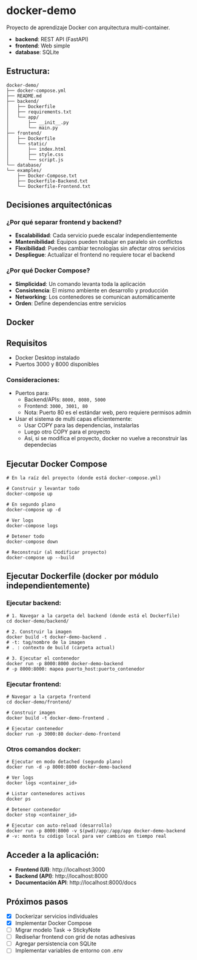 # docker-demo

Proyecto de aprendizaje Docker con arquitectura multi-container.

- **backend**: REST API (FastAPI)
- **frontend**: Web simple
- **database**: SQLite


## Estructura:
```
docker-demo/
├── docker-compose.yml
├── README.md
├── backend/
│   ├── Dockerfile
│   ├── requirements.txt
│   └── app/
│       ├── __init__.py
│       └── main.py
├── frontend/
│   ├── Dockerfile
│   └── static/
│       ├── index.html
│       ├── style.css
│       └── script.js
└── database/
└── examples/
    ├── Docker-Compose.txt
    ├── Dockerfile-Backend.txt
    └── Dockerfile-Frontend.txt
```

## Decisiones arquitectónicas

### ¿Por qué separar frontend y backend?
- **Escalabilidad**: Cada servicio puede escalar independientemente
- **Mantenibilidad**: Equipos pueden trabajar en paralelo sin conflictos
- **Flexibilidad**: Puedes cambiar tecnologías sin afectar otros servicios
- **Despliegue**: Actualizar el frontend no requiere tocar el backend

### ¿Por qué Docker Compose?
- **Simplicidad**: Un comando levanta toda la aplicación
- **Consistencia**: El mismo ambiente en desarrollo y producción
- **Networking**: Los contenedores se comunican automáticamente
- **Orden**: Define dependencias entre servicios

## Docker

## Requisitos
- Docker Desktop instalado
- Puertos 3000 y 8000 disponibles

### Consideraciones:
- Puertos para: 
    - Backend/APIs: `8000, 8080, 5000`
    - Frontend: `3000, 3001, 80`
    - Nota: Puerto 80 es el estándar web, pero requiere permisos admin
- Usar el sistema de multi capas eficientemente:
    - Usar COPY para las dependencias, instalarlas
    - Luego otro COPY para el proyecto
    - Así, si se modifica el proyecto, docker no vuelve a reconstruir las dependecias


## Ejecutar Docker Compose
```
# En la raíz del proyecto (donde está docker-compose.yml)

# Construir y levantar todo
docker-compose up

# En segundo plano
docker-compose up -d

# Ver logs
docker-compose logs

# Detener todo
docker-compose down

# Reconstruir (al modificar proyecto)
docker-compose up --build
```

## Ejecutar Dockerfile (docker por módulo independientemente)
### Ejecutar backend:
```
# 1. Navegar a la carpeta del backend (donde está el Dockerfile)
cd docker-demo/backend/

# 2. Construir la imagen
docker build -t docker-demo-backend .
# -t: tag/nombre de la imagen
# . : contexto de build (carpeta actual)

# 3. Ejecutar el contenedor
docker run -p 8000:8000 docker-demo-backend
# -p 8000:8000: mapea puerto_host:puerto_contenedor
```

### Ejecutar frontend:
```
# Navegar a la carpeta frontend
cd docker-demo/frontend/

# Construir imagen
docker build -t docker-demo-frontend .

# Ejecutar contenedor
docker run -p 3000:80 docker-demo-frontend
```

### Otros comandos docker:
```
# Ejecutar en modo detached (segundo plano)
docker run -d -p 8000:8000 docker-demo-backend

# Ver logs
docker logs <container_id>

# Listar contenedores activos
docker ps

# Detener contenedor
docker stop <container_id>

# Ejecutar con auto-reload (desarrollo)
docker run -p 8000:8000 -v $(pwd)/app:/app/app docker-demo-backend
# -v: monta tu código local para ver cambios en tiempo real
```

## Acceder a la aplicación:
- **Frontend (UI)**: http://localhost:3000
- **Backend (API)**: http://localhost:8000
- **Documentación API**: http://localhost:8000/docs

## Próximos pasos
- [x] Dockerizar servicios individuales
- [x] Implementar Docker Compose
- [ ] Migrar modelo Task → StickyNote
- [ ] Rediseñar frontend con grid de notas adhesivas
- [ ] Agregar persistencia con SQLite
- [ ] Implementar variables de entorno con .env
